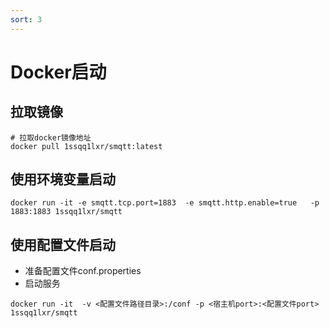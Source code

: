 ```yaml
---
sort: 3
---
```


# Docker启动


## 拉取镜像

``` 
# 拉取docker镜像地址
docker pull 1ssqq1lxr/smqtt:latest
```

## 使用环境变量启动

``` 
docker run -it -e smqtt.tcp.port=1883  -e smqtt.http.enable=true   -p 1883:1883 1ssqq1lxr/smqtt
```

## 使用配置文件启动
- 准备配置文件conf.properties
- 启动服务


``` 
docker run -it  -v <配置文件路径目录>:/conf -p <宿主机port>:<配置文件port>  1ssqq1lxr/smqtt
```





